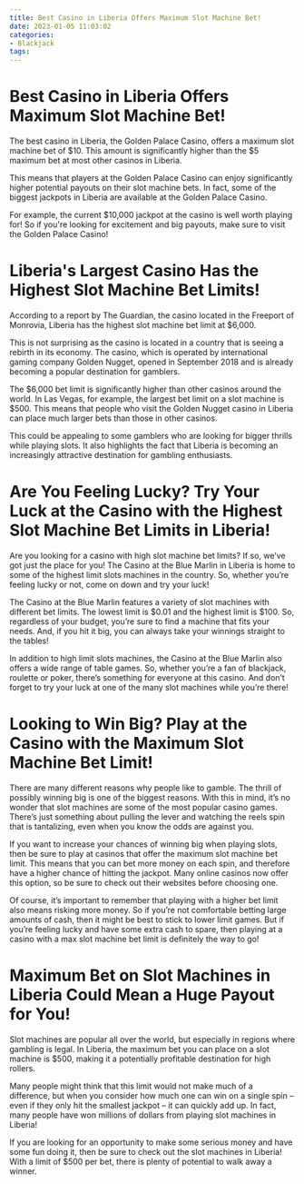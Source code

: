 ```yaml
---
title: Best Casino in Liberia Offers Maximum Slot Machine Bet!
date: 2023-01-05 11:03:02
categories:
- Blackjack
tags:
---
```



#  Best Casino in Liberia Offers Maximum Slot Machine Bet!

The best casino in Liberia, the Golden Palace Casino, offers a maximum slot machine bet of $10. This amount is significantly higher than the $5 maximum bet at most other casinos in Liberia.

This means that players at the Golden Palace Casino can enjoy significantly higher potential payouts on their slot machine bets. In fact, some of the biggest jackpots in Liberia are available at the Golden Palace Casino.

For example, the current $10,000 jackpot at the casino is well worth playing for! So if you're looking for excitement and big payouts, make sure to visit the Golden Palace Casino!

#  Liberia's Largest Casino Has the Highest Slot Machine Bet Limits!

According to a report by The Guardian, the casino located in the Freeport of Monrovia, Liberia has the highest slot machine bet limit at $6,000.

This is not surprising as the casino is located in a country that is seeing a rebirth in its economy. The casino, which is operated by international gaming company Golden Nugget, opened in September 2018 and is already becoming a popular destination for gamblers.

The $6,000 bet limit is significantly higher than other casinos around the world. In Las Vegas, for example, the largest bet limit on a slot machine is $500. This means that people who visit the Golden Nugget casino in Liberia can place much larger bets than those in other casinos.

This could be appealing to some gamblers who are looking for bigger thrills while playing slots. It also highlights the fact that Liberia is becoming an increasingly attractive destination for gambling enthusiasts.

#  Are You Feeling Lucky? Try Your Luck at the Casino with the Highest Slot Machine Bet Limits in Liberia!

Are you looking for a casino with high slot machine bet limits? If so, we’ve got just the place for you! The Casino at the Blue Marlin in Liberia is home to some of the highest limit slots machines in the country. So, whether you’re feeling lucky or not, come on down and try your luck!

The Casino at the Blue Marlin features a variety of slot machines with different bet limits. The lowest limit is $0.01 and the highest limit is $100. So, regardless of your budget, you’re sure to find a machine that fits your needs. And, if you hit it big, you can always take your winnings straight to the tables!

In addition to high limit slots machines, the Casino at the Blue Marlin also offers a wide range of table games. So, whether you’re a fan of blackjack, roulette or poker, there’s something for everyone at this casino. And don’t forget to try your luck at one of the many slot machines while you’re there!

#  Looking to Win Big? Play at the Casino with the Maximum Slot Machine Bet Limit!

There are many different reasons why people like to gamble. The thrill of possibly winning big is one of the biggest reasons. With this in mind, it’s no wonder that slot machines are some of the most popular casino games. There’s just something about pulling the lever and watching the reels spin that is tantalizing, even when you know the odds are against you.

If you want to increase your chances of winning big when playing slots, then be sure to play at casinos that offer the maximum slot machine bet limit. This means that you can bet more money on each spin, and therefore have a higher chance of hitting the jackpot. Many online casinos now offer this option, so be sure to check out their websites before choosing one.

Of course, it’s important to remember that playing with a higher bet limit also means risking more money. So if you’re not comfortable betting large amounts of cash, then it might be best to stick to lower limit games. But if you’re feeling lucky and have some extra cash to spare, then playing at a casino with a max slot machine bet limit is definitely the way to go!

#  Maximum Bet on Slot Machines in Liberia Could Mean a Huge Payout for You!

Slot machines are popular all over the world, but especially in regions where gambling is legal. In Liberia, the maximum bet you can place on a slot machine is $500, making it a potentially profitable destination for high rollers.

Many people might think that this limit would not make much of a difference, but when you consider how much one can win on a single spin – even if they only hit the smallest jackpot – it can quickly add up. In fact, many people have won millions of dollars from playing slot machines in Liberia!

If you are looking for an opportunity to make some serious money and have some fun doing it, then be sure to check out the slot machines in Liberia! With a limit of $500 per bet, there is plenty of potential to walk away a winner.